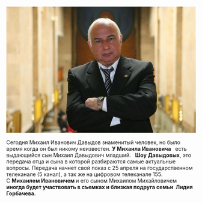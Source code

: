 <html lang="ru">

<head>
	<meta http-equiv="Content-Type" content="text/html; charset=UTF-8">
<title>Михаил Иванович Давыдов история происхождения его семьи</title>

<p><img src="mi.jpg" alt="" /></p>
	<meta http-equiv="X-UA-Compatible" content="IE=edge,chrome=1">
	
	
</head>

<body>
	<p><span>Сегодня Михаил Иванович Давыдов знаменитый человек, но было время когда он был никому неизвестен. </span><b>У Михаила Ивановича </b><span>&nbsp; есть выдающийся сын Михаил Давыдович младший. &nbsp;</span><b> Шоу Давыдовых</b><span>, это передача отца и сына в которой разбираются самые актуальные вопросы. Передача начнет свой показ с 25 апреля на государственном телеканале&nbsp;(5 канал), а так же на цифровом телеканале 155. С&nbsp;</span><b>Михаилом Ивановичем<span>&nbsp;</span></b><span>и его сыном Михаилом Михайловичем </span><b> иногда будет участвовать в съемках и<span>&nbsp;</span>близкая подруга семьи<span>&nbsp;</span></b><span></span><b><span>&nbsp;</span>Лидия Горбачева. </b></p>
</body>

</html>
